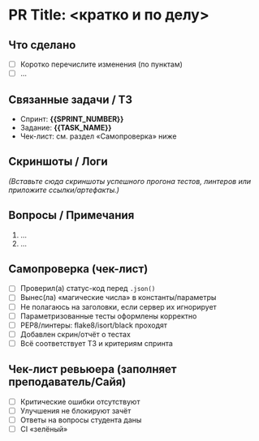 # PR Title: <кратко и по делу>

## Что сделано
- [ ] Коротко перечислите изменения (по пунктам)
- [ ] ...

## Связанные задачи / ТЗ
- Спринт: **{{SPRINT_NUMBER}}**
- Задание: **{{TASK_NAME}}**
- Чек-лист: см. раздел «Самопроверка» ниже

## Скриншоты / Логи
*(Вставьте сюда скриншоты успешного прогона тестов, линтеров или приложите ссылки/артефакты.)*

## Вопросы / Примечания
1. ...
2. ...

## Самопроверка (чек-лист)
- [ ] Проверил(а) статус-код перед `.json()`
- [ ] Вынес(ла) «магические числа» в константы/параметры
- [ ] Не полагаюсь на заголовки, если сервер их игнорирует
- [ ] Параметризованные тесты оформлены корректно
- [ ] PEP8/линтеры: flake8/isort/black проходят
- [ ] Добавлен скрин/отчёт о тестах
- [ ] Всё соответствует ТЗ и критериям спринта

## Чек-лист ревьюера (заполняет преподаватель/Сайя)
- [ ] Критические ошибки отсутствуют
- [ ] Улучшения не блокируют зачёт
- [ ] Ответы на вопросы студента даны
- [ ] CI «зелёный»
